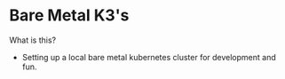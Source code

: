 # Bare Metal K3's
What is this?
 - Setting up a local bare metal kubernetes cluster for development and fun.
